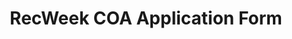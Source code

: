---
title: RecWeek COA Application Form
redirect_to: https://docs.google.com/forms/d/e/1FAIpQLSfbBbGU9gDhhNME0Wwu20-iCThFBA236R0qv6CnyNvT019LOQ/viewform?usp=sf_link
redirect_from: 
  - /RW23Registration
  - /rw23registration
---
